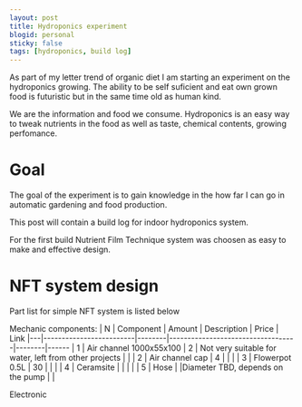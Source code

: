 ```yaml
---
layout: post
title: Hydroponics experiment
blogid: personal
sticky: false
tags: [hydroponics, build log]
---
```


As part of my letter trend of organic diet I am starting an experiment on the hydroponics growing. The ability to be self suficient and eat own grown food is futuristic but in the same time old as human kind.

We are the information and food we consume. Hydroponics is an easy way to tweak nutrients in the food as well as taste, chemical contents, growing perfomance. 

# Goal
The goal of the experiment is to gain knowledge in the how far I can go in automatic gardening and food production.

This post will contain a build log for indoor hydroponics system.

For the first build Nutrient Film Technique system was choosen as easy to make and effective design.  
# NFT system design

Part list for simple NFT system is listed below

Mechanic components:
| N | Component               | Amount | Description                       | Price  | Link
|---|-------------------------|--------|-----------------------------------|--------|------
| 1 | Air channel 1000x55x100 | 2      | Not very suitable for water, left from other projects |        |
| 2 | Air channel cap         | 4      |                                   |        |
| 3 | Flowerpot 0.5L          | 30     |                                   |        |
| 4 | Ceramsite               |        |                                   |        |
| 5 | Hose                    |        |Diameter TBD, depends on the  pump |        |

Electronic

